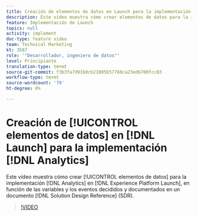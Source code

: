 ```yaml
---
title: Creación de elementos de datos en Launch para la implementación de Analytics
description: Este vídeo muestra cómo crear elementos de datos para la implementación de Analytics en Launch, en función de las variables y los eventos que se han decidido y documentado en un documento de referencia de diseño de solución (SDR).
feature: Implementación de Launch
topics: null
activity: implement
doc-type: feature video
team: Technical Marketing
kt: 3587
role: '"Desarrollador, ingeniero de datos"'
level: Principiante
translation-type: tm+mt
source-git-commit: f3b3fa7d91b0cb21005b57768ca23ed6700fcc03
workflow-type: tm+mt
source-wordcount: '79'
ht-degree: 0%

---
```



# Creación de [!UICONTROL elementos de datos] en [!DNL Launch] para la implementación [!DNL Analytics]

Este vídeo muestra cómo crear [!UICONTROL elementos de datos] para la implementación [!DNL Analytics] en [!DNL Experience Platform Launch], en función de las variables y los eventos decididos y documentados en un documento [!DNL Solution Design Reference] (SDR).

>[!VIDEO](https://video.tv.adobe.com/v/28760/?quality=12)
